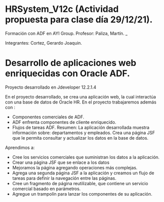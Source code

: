 #  HRSystem_V12c (Actividad propuesta para clase día 29/12/21).
Formación con ADF en AYI Group.
Profesor: Paliza, Martín.
_

Integrantes: Cortez, Gerardo Joaquin.
# Desarrollo de aplicaciones web enriquecidas con Oracle ADF.
Proyecto desarrollado en Jdeveloper 12.2.1.4

En el proyecto desarrollado, se crea una aplicación web, la cual interactúa con una base de datos de Oracle HR. En el proyecto trabajaremos además con :

- Componentes comerciales de ADF.
- ADF enfrenta componentes de cliente enriquecido.
- Flujos de tareas ADF.
Resumen: La aplicación desarrollada muestra información sobre: ​​departamentos y empleados. Crea una página JSF que le permita consultar y actualizar los datos en la base de datos.

Aprendimos a:

- Cree los servicios comerciales que suministran los datos a la aplicación.
- Crear una página JSF que se enlace a los datos
- Mejoramos la página agregando operaciones más complejas.
- Agrega una segunda página JSF a la aplicación y creamos un flujo de tareas para definir la navegación entre las páginas.
- Cree un fragmento de página reutilizable, que contiene un servicio comercial basado en parámetros.
- Agregue un trampolín para lanzar los componentes de su aplicación.

